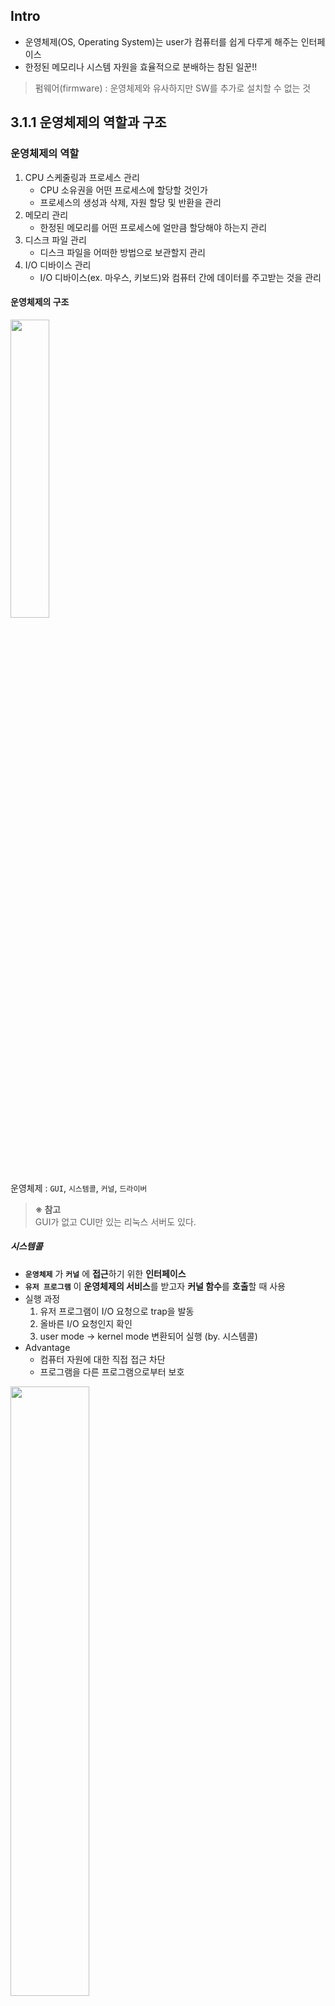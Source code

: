## Intro
- 운영체제(OS, Operating System)는 user가 컴퓨터를 쉽게 다루게 해주는 인터페이스
- 한정된 메모리나 시스템 자원을 효율적으로 분배하는 참된 일꾼!!

> 펌웨어(firmware) : 운영체제와 유사하지만 SW를 추가로 설치할 수 없는 것

## 3.1.1 운영체제의 역할과 구조
### 운영체제의 역할
1. CPU 스케줄링과 프로세스 관리
   - CPU 소유권을 어떤 프로세스에 할당할 것인가
   - 프로세스의 생성과 삭제, 자원 할당 및 반환을 관리     
2. 메모리 관리
    - 한정된 메모리를 어떤 프로세스에 얼만큼 할당해야 하는지 관리
3. 디스크 파일 관리
   - 디스크 파일을 어떠한 방법으로 보관할지 관리
4. I/O 디바이스 관리
   - I/O 디바이스(ex. 마우스, 키보드)와 컴퓨터 간에 데이터를 주고받는 것을 관리

#### 운영체제의 구조

<img src="https://github.com/codesooo/cs-study-jj/assets/88030238/68231e66-0aa6-437f-9cf8-6a990bee7af2" width="35%" height="35%">

운영체제 : `GUI`, `시스템콜`, `커널`, `드라이버` 
<br>

> **※ 참고** <br>
> GUI가 없고 CUI만 있는 리눅스 서버도 있다.



##### 시스템콜
- **`운영체제`** 가 **`커널`** 에 **접근**하기 위한 **인터페이스**
- **`유저 프로그램`** 이 **운영체제의 서비스**를 받고자 **커널 함수**를 **호출**할 때 사용
- 실행 과정
  1) 유저 프로그램이 I/O 요청으로 trap을 발동
  2) 올바른 I/O 요청인지 확인
  3) user mode -> kernel mode 변환되어 실행 (by. 시스템콜)
- Advantage
   - 컴퓨터 자원에 대한 직접 접근 차단
   - 프로그램을 다른 프로그램으로부터 보호

<img src="https://github.com/codesooo/cs-study-jj/assets/88030238/d6fc3693-29b0-4514-8e60-8de224cbfe87" width="50%" height="50%">

<br>

- **`프로세스`** 나 **`스레드`** 에서 **운영체제**로 요청을 할 때 **`시스템콜`** 과 **`커널`** 을 걸쳐 운영체제에 전달됨
- 시스템콜은 하나의 **추상화계층**!
  -> 네트워크 통신이나 데이터베이스 같은 **낮은 단계의 영역 처리**에 대한 부분을 많이 신경 쓰지 않고 프로그램을 구현 가능

###### modebit
- **`1`** :user mode or **`0`** :kernel mode 값을 가지는 **플래그 변수**
- 시스템콜이 작동될 때 modebit을 참고하여 **유저모드** / **커널모드**를 구분
- I/O 디바이스는 OS를 통해서만 작동해야 함
  - 그래야 공격을 막기 쉬움 -> 이를 위한 장치가 바로 **modebit**
  - user mode 기반으로 카메라가 켜진다면, 공격자가 카메라를 갑자기 켤 수 있음

<img src="https://github.com/codesooo/cs-study-jj/assets/88030238/f2d9ed53-0990-447e-9235-dc69dd54cec1" width="50%" height="50%">

1) 유저 프로그램이 카메라를 이용하려고 함 
2) 시스템콜 호출
3) modebit : 1 -> 0 (커널모드로 변경), 카메라 자원을 이용한 로직 수행
4) modebit : 0 -> 1 (유저모드로 변경), 로직 수행



## 3.1.2 컴퓨터의 요소
### CPU (Central Processing Unit)
- 산술논리연산장치, 제어장치, 레지스터로 구성된 컴퓨터 장치
- **`인터럽트`**에 의해 단순히 **메모리에 존재하는 명령어를 해석**하여 실행하는 일꾼
- **운영체제의 커널(관리자 역할)**이 프로그램을 메모리에 올려서 프로세스로 만들면 **CPU(일꾼)** 가 이를 처리함


#### 제어장치 (CU, Control Unit)
- **프로세스 조작을 지시**하는 CPU의 한 부품
- 입출력장치 간 통신 제어
- 명령어를 읽고 해석
- 데이터 처리를 위한 순서 결정

#### 레지스터
- CPU 안에 있는 매우 빠른 **임시 기억 장치**
- 연산 속도가 메모리보다 수십 배에서 수백 배까지 빠름 (CPU와 직접 연결되어 있기 때문)
- CPU는 자체적으로 데이터를 저장할 방법이 없음
  -> 레지스터를 거쳐 데이터를 전달

#### 산술논리연산장치 (ALU, Arithmetic Logic Unit)
- 산술 연산과 논리 연산을 계산하는 디지털 회로
  - 산술 연산 : 덧셈, 뺄셈 등
  - 논리 연산 : 배타적 논리합, 논리곱 등

##### CPU의 연산 처리
###### CPU에서 제어장치, 레지스터, 산술논리연산장치를 통해 연산하는 예
1. 제어장치가 메모리와 레지스터에 계산할 값을 로드.
2. 제어장치가 레지스터에 있는 값을 계산하라고 산술논리연산장치에 명령
3. 제어장치가 계산된 값을 다시 ***레지스터에서 메모리로*** 계산한 값을 저장
   
#### 인터럽트
- 어떤 신호가 들어왔을 때 CPU를 잠깐 정지시키는 것
- ex)
  - IO 디바이스(ex. 키보드, 마우스 등)로 인한 인터럽트
   - 0으로 솟자를나누는 산술연산에서의 인터럽트
   - 프로세스 오류
- 인터럽트가 발생되면 인터럽트 핸들러 함수가 모여 있는 인터럽트 벡터로 가서 인터럽트 핸들러함수가 실행됨
- 인터럽트 간에는 우선순위가 있음. 우선순위에 따라 실행됨


##### 하드웨어 인터럽트
- IO 디바이스에서 발생하는 인터럽트
  - ex) 키보드 연결, 마우스 연결 등
- 실행 과정
   - 인터럽트 라인이 설계된 이후 순차적인 인터럽트 실행을 중지
   - 운영체제에 시스템콜 요청
   - 원하는 디바이스로 향함
   - 디바이스에 있는 작은 로컬 버퍼에 접근하여 일을 수행
     
##### 소프트웨어 인터럽트
- trap(트랩)이라고도 함
- 프로세스가 시스템콜을 호출할 때 발동
  - ex) 프로세스 오류 등
    
### DMA 컨트롤러
- I/O 디바이스가 메모리에 직접 접근할 수 있도록 하는 하드웨어 장치
- CPU의 부하를 막아주고 CPU의 일을 부담하는 보조일꾼
  - CPU에만 너무 많은 인터럽트 요청이 들어오기 때문
- 하나의 작업을 CPU와 DMA 컨트롤러가 동시에 하는 것을 방지
  
### 메모리
- 전자회로에서 데이터 or 상태 or 명령어 등을 기록하는 장치
- RAM(Random Access Memory)을 일컬어 메모리라고도 한다.
- **`CPU`** : 계산 담당, **`메모리`** : 기억 담당
- 공장에 비유
  - CPU : 일꾼
  - 메모리 : 작업장
  - 작업장의 크기 == 메모리의 크기
- 메모리가 크면 클수록 많은 일을 동시에 할 수 있음
  
### 타이머
- 특정 프로그램에 시간 제한을 다는 역할
- 시간이 많이 걸리는 프로그램이 작동할 때 제한을 걸기 위해 존재

### 디바이스 컨트롤러
- 컴퓨터와 연결되어 있는 IO 디바이스들의 작은 CPU를 말함

> 로컬 버퍼
> <br> - 각 디바이스에서 데이터를 임시로 저장하기 위한 작은 메모리
> <br> - 디바이스 컨트롤러 옆에 붙어 있음

## 용어 정리
#### GUI (Graphic User Interface)
user가 전자장치와 상호작용할 수 있도록 하는 user interface의 한 현태이다. <br>
아이콘을 마우스로 클릭하는 단순한 동작으로 컴퓨터와 상호작용할 수 있도록 한다.

#### 드라이버
HW를 제어하기 위한 소프트웨어

#### CUI (Command User Interface)
그래픽이 아닌 명령어로 처리하는 인터페이스

#### I/O 요청
입출력 함수, 데이터베이스, 네트워크, 파일 접근 등에 관한 일

#### 드라이버
하드웨어를 제어하기 위한 소프트웨어

#### 유저모드 user mode
user가 접근할 수 있는 영역을 제한적으로 두며 컴퓨터 자원에 함부로 침범하지 못하는 모드

#### 커널모드 kernel mode
모든 컴퓨터 자원에 접근할 수 있는 모드

#### 커널
- 운영체제의 핵심 부분
- 시스템콜 인터페이스를 제공
- 보안, 메모리, 프로세스, 파일 시스템, I/O 디바이스, I/O 요청 관리 등 운영체제의 중추 역할

#### 인터럽트 핸들러 함수
- 인터럽트가 발생했을 때 이를 핸들링하기 위한 함수
- 커널 내부의 IRQ를 통해 호출되며 request_irq()를 통해 인터럽트 핸들러 함수를 등록

